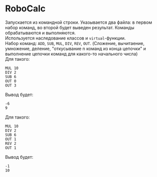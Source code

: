 # RoboCalc
Запускается из командной строки. Указывается два файла: в первом набор команд, во второй будет выведен результат. Команды обрабатываются и выполняются.\
Используется наследование классов и `virtual`-функции.\
Набор команд: `ADD`, `SUB`, `MUL`, `DIV`, `REV`, `OUT`. (Сложение, вычитаение, умножение, деление, "откусывание n команд из конца цепочки" и выполнение цепочки команд для какого-то начального числа)\
Для такого:
```
MUL 10
DIV 2
SUB 6
OUT 0 
OUT 3
```
Вывод будет: 
```
-6
9
```
Для такого:
```
MUL 10
DIV 2
SUB 6
OUT 1 
REV 2
OUT 1
```
Вывод будет: 
```
-1
10
```
